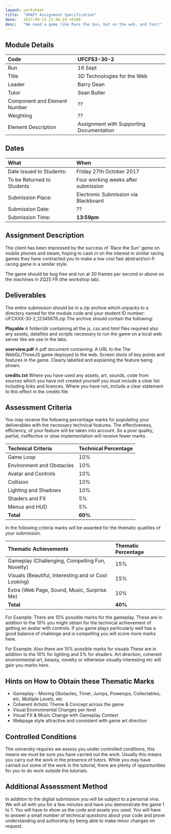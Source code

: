 ```yaml
---
layout: worksheet
title:  "DRAFT Assignment Specification"
date:   2017-09-13 23:46:24 +0100
desc:   "We need a game like Race the Sun, but on the web, and fast!"
---
```


## Module Details

Code                         | UFCFS3-30-2
:--- |:---
Run                          | 16 Sept
Title                        | 3D Technologies for the Web
Leader                       | Barry Dean
Tutor                        | Sean Butler
Component and Element Number | ??
Weighting                    | ??
Element Description          | Assignment with Supporting Documentation


## Dates

What | When
:--- |:---
Date Issued to Students:    | Friday 27th October 2017
To be Returned to Students  | Four working weeks after submission
Submission Place:           | Electronic Submission via Blackboard
Submission Date:            | ??
Submission Time:            | __13:59pm__


## Assignment Description

The client has been impressed by the success of 'Race the Sun' game on mobile phones and steam, hoping to cash in on the interest in similar racing games they have contracted you to make a low cost fast abstract/sci-fi racing game in a similar style.

The game should be bug free and run at 30 frames per second or above on the machines in 2Q25 FR (the workshop lab).

## Deliverables

The entire submission should be in a zip archive which unpacks to a directory named for the module code and your student ID number: UFCXXX-30-2_12345678.zip
The archive should contain the following:

__Playable__ A folder/dir containing all the js, css and html files required also any assets, datafiles and scripts necessary to run the game on a local web server like we use in the labs.

__overview.pdf__ A pdf document containing: A URL to the The WebGL/ThreeJS game deployed to the web. Screen shots of key points and features in the game. Clearly labelled and explaining the feature being shown.

__credits.txt__  Where you have used any assets, art, sounds, code from sources which you have not created yourself you must include a clear list including links and licences. Where you have not, include a clear statement to this effect in the credits file.

## Assessment Criteria

You may receive the following percentage marks for populating your deliverables with the necessary technical features. The effectiveness, efficiency, of your feature will be taken into account. So a poor quality, partial, ineffective or slow implementation will receive fewer marks.

Technical Criteria |  Technical Percentage
:---|:---
Game Loop                 | 10%
Environment and Obstacles | 10%
Avatar and Controls       | 10%
Collision                 | 10%
Lighting and Shadows      | 10%
Shaders and FX            | 5%
Menus and HUD             | 5%
__Total__                 | __60%__


In the following criteria marks will be awarded for the thematic qualities of your submission.

Thematic Achievements | Thematic Percentage
:---|:---
Gameplay (Challenging, Compelling Fun, Novelty)      | 15%
Visuals (Beautiful, Interesting and or Cool Looking) | 15%
Extra (Web Page, Sound, Music, Surprise Me)          | 10%
__Total__                                            | __40%__


For Example: There are 15% possible marks for the gameplay. These are in addition to the 10% you might obtain for the technical achievement of getting an avatar with controls. If you game plays particularly well has a good balance of challenge and is compelling you will score more marks here.

For Example: Also there are 15% possible marks for visuals These are in addition to the 10% for lighting and 5% for shaders. Art direction, coherent environmental art, beauty, novelty or otherwise visually interesting etc will gain you marks here.  

## Hints on How to Obtain these Thematic Marks

- Gameplay - Moving Obstacles, Timer, Jumps, Powerups, Collectables, etc, Multiple Levels, etc
- Coherent Artistic Theme & Concept across the game
- Visual Environmental Changes per level
- Visual FX & Music Change with Gameplay Context
- Webpage style attractive and consistent with game art direction

## Controlled Conditions

The university requires we assess you under controlled conditions, this means we must be sure you have carried out the work. Usually this means you carry out the work in the presence of tutors. While you may have carried out some of the work in the tutorial, there are plenty of opportunities for you to do work outside the tutorials.

## Additional Assessment Method

In addition to the digital submission you will be subject to a personal viva. We will sit with you for a few minutes and have you demonstrate the game 1 to 1. You will have to show us the code and assets you used. You will have to answer a small number of technical questions about your code and prove understanding and authorship by being able to make minor changes on request.
